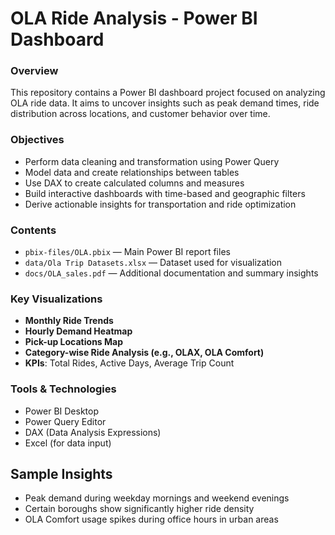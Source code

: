 #  OLA Ride Analysis - Power BI Dashboard

###  Overview
This repository contains a Power BI dashboard project focused on analyzing OLA ride data. It aims to uncover insights such as peak demand times, ride distribution across locations, and customer behavior over time.

###  Objectives
- Perform data cleaning and transformation using Power Query
- Model data and create relationships between tables
- Use DAX to create calculated columns and measures
- Build interactive dashboards with time-based and geographic filters
- Derive actionable insights for transportation and ride optimization

###  Contents
- `pbix-files/OLA.pbix` — Main Power BI report files
- `data/Ola Trip Datasets.xlsx` — Dataset used for visualization
- `docs/OLA_sales.pdf` — Additional documentation and summary insights

###  Key Visualizations
- **Monthly Ride Trends**
- **Hourly Demand Heatmap**
- **Pick-up Locations Map**
- **Category-wise Ride Analysis (e.g., OLAX, OLA Comfort)**
- **KPIs**: Total Rides, Active Days, Average Trip Count

###  Tools & Technologies
- Power BI Desktop
- Power Query Editor
- DAX (Data Analysis Expressions)
- Excel (for data input) 

##  Sample Insights
- Peak demand during weekday mornings and weekend evenings
- Certain boroughs show significantly higher ride density
- OLA Comfort usage spikes during office hours in urban areas

